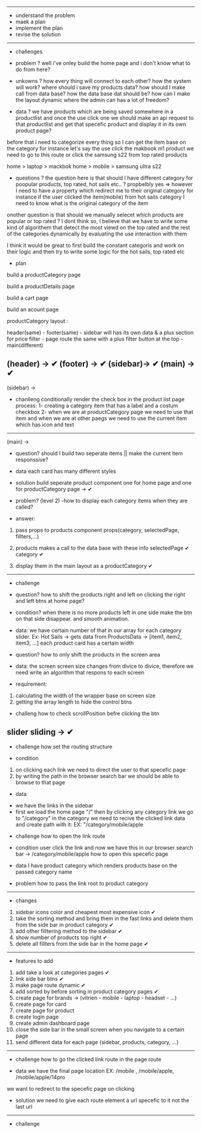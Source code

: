 ------------------------------------------
- understand the problem
- maek a plan
- implement the plan
- revise the solution
------------------------------------------

* challenges


* problem ? 
well i've onley build the home page and i don't know what to do from here?

* unkowns ? 
how every thing will connect to each other? 
how the system will work? 
where should i save my products data?
how should I make call from data base? 
how the data base dat should be?
how can I make the layout dynamic where the admin can has a lot of freedom?

* data ?
we have products which are being saved somewhere in a productlist and once the use click one we should make an api request to that productlist and get that specefic product and display it in its own product page?

before that i need to categorize every thing so I can get the item base on the category
for instance let's say the use click the makbook m1 product we need to go to this route
or click the samsung s22 from top rated products

home > laptop > mackbok
home > mobile > samsung ultra s22

* questions ?
the question here is that should I have different category for poopular products, top rated, hot sails etc.. ?
propbelbly yes => however I need to have a property which redirect me to their original category for instance if the user clicked the item(mobile) from hot sails category I need to know what is the original category of the item 
 
onother question is that should we manually selecet which products are popular or top rated ?
I dont think so, I believe that we have to write some kind of algorithem that detect the most viewd on the top rated and the rest of the categories dynamically by evaluating the use interaction with them


I think it would be great to first build the constant categoris and work on their logic and then try to write some logic for the hot sails, top rated etc

* plan

build a productCategory page
 
build a productDetails page

build a cart page

build an acount page


productCategory layout :

header(same) - footer(same) - sidebar will has its own data & a plus section for price filter - page route the same with a plus filter button at the top - main(different)

(header) -> ✔
(footer) -> ✔
(sidebar)-> ✔
(main)   -> ✔
---------------------------------------------
(sidebar) ->
* chanlleng conditionally render the check box in the product list page 
process:
1- creating a category item that has a label and a costum checkbox
2- when we are at productCategory page we need to use that item and when we are at other paegs we need to use the current item which has icon and text
---------------------------------------------
(main) ->
* question?
should I build two seperate items || make the current item responssive?
* data
each card has many different styles
* solution 
build seperate product component one for home page and one for productCategory page -> ✔

* problem? (level 2)
-how to display each category items when they are called?
* answer:
1. pass props to products component props(category, selectedPage, fillters,...)

2. products makes a call to the data base with these info
selectedPage ✔
category ✔

3. display them in the main layout as a productCategory ✔
---------------------------------------------------

* challenge

* question?
how to shift the products right and left on clicking the right and left btns at home page?

* condition? 
when there is no more products left in one side make the btn on that side disappear. and smooth animation.

* data:
we have certain number of that in our array for each category slider.
Ex: Hot Sails -> gets data from ProductsData -> [item1, item2, item3, ...]
each product card has a certain width

* question? 
how to only shift the products in the screen area

* data:
the screen screen size changes from divice to divice, therefore we need write an algorithm that respons to each screen 

* requirement:
1. calculating the width of the wrapper base on screen size
2. getting the array length to hide the control btns

* challeng
how to check scrollPosition befre clicking the btn

slider sliding -> ✔
---------------------------------------------------
* challenge
how set the routing structure

* condition
1. on clicking each link we need to direct the user to that specefic page
2. by writing the path in the browser search bar we should be able to browse to that page

* data
- we have the links in the sidebar
- first we load the home page "/" then by clicking any category link we go to "/category" in the category we need to recive the clicked link data and create path with it:
EX: "/category/mobile/apple

* challenge
how to open the link route

* condition 
user click the link and now we have this in our browser search bar -> /category/mobile/apple
how to open this specefic page

* data
I have product category which renders products base on the passed category name

* problem
how to pass the link root to product category
------------------------------------------------------
* changes
1. sidebar icons color and cheapest most expensive icon ✔
2. take the sorting method and bring them in the fast links and delete them from the side bar in product category ✔
3. add other filltering method to the sidebar ✔
4. show number of products top right ✔
5. delete all fillters from the side bar in the home page ✔

-----------------------------------------------------
* features to add
1. add take a look at categories pages ✔
2. link side bar btns ✔
3. make page route dynamic ✔
4. add sorted by before sorting in product category pages ✔
5. create page for brands -> (vitrien - mobile - laptop - headset - ...)
6. create page for card
7. create page for product
8. create login page
9. create admin dashboard page
10. close the side bar in the small screen when you navigate to a certain page
11. send different data for each page (sidebar, products, category, ...)

--------------------------------------------
* challenge
how to go the clicked link route in the page route

* data
we have the final page location EX: /mobile , /mobile/apple, /mobile/apple/14pro

we want to redirect to the specefic page on clicking

* solution
we need to give each route element a url specefic to it
not the last url

--------------------------------------------
* challenge

